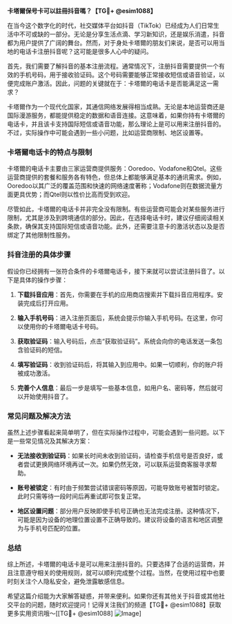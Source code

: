 **卡塔爾保号卡可以註冊抖音嗎？【TG💪+ @esim1088】**

在当今这个数字化的时代，社交媒体平台如抖音（TikTok）已经成为人们日常生活中不可或缺的一部分。无论是分享生活点滴、学习新知识，还是娱乐消遣，抖音都为用户提供了广阔的舞台。然而，对于身处卡塔爾的朋友们来说，是否可以用当地的电话卡注册抖音呢？这可能是很多人心中的疑问。

首先，我们需要了解抖音的基本注册流程。通常情况下，注册抖音需要提供一个有效的手机号码，用于接收验证码。这个号码需要能够正常接收短信或语音验证，以便完成账户激活。因此，问题的关键就在于：卡塔爾的电话卡是否能满足这一需求？

卡塔爾作为一个现代化国家，其通信网络发展得相当成熟。无论是本地运营商还是国际漫游服务，都能提供稳定的数据和语音连接。这意味着，如果你持有卡塔爾的电话卡，并且该卡支持国际短信或语音功能，那么理论上是可以用来注册抖音的。不过，实际操作中可能会遇到一些小问题，比如运营商限制、地区设置等。

### 卡塔爾电话卡的特点与限制

卡塔爾的电话卡主要由三家运营商提供服务：Ooredoo、Vodafone和Qtel。这些运营商提供的套餐和服务各有特色，但总体上都能够满足基本的通讯需求。例如，Ooredoo以其广泛的覆盖范围和快速的网络速度著称；Vodafone则在数据流量方面更具优势；而Qtel则以性价比高而受到欢迎。

尽管如此，卡塔爾的电话卡并非完全没有限制。有些运营商可能会对某些服务进行限制，尤其是涉及到跨境通信的部分。因此，在选择电话卡时，建议仔细阅读相关条款，确保其支持国际短信或语音功能。此外，还需要注意卡的激活状态以及是否绑定了其他限制性服务。

### 抖音注册的具体步骤

假设你已经拥有一张符合条件的卡塔爾电话卡，接下来就可以尝试注册抖音了。以下是具体的操作步骤：

1. **下载抖音应用**：首先，你需要在手机的应用商店搜索并下载抖音应用程序。安装完成后打开应用。
   
2. **输入手机号码**：进入注册页面后，系统会提示你输入手机号码。在这里，你可以使用你的卡塔爾电话卡号码。

3. **获取验证码**：输入号码后，点击“获取验证码”。系统会向你的电话发送一条包含验证码的短信。

4. **填写验证码**：收到验证码后，将其输入到应用中。如果一切顺利，你的账户将被成功激活。

5. **完善个人信息**：最后一步是填写一些基本信息，如用户名、密码等，然后就可以开始使用抖音了。

### 常见问题及解决方法

虽然上述步骤看起来简单明了，但在实际操作过程中，可能会遇到一些问题。以下是一些常见情况及其解决方案：

- **无法接收到验证码**：如果长时间未收到验证码，请检查手机信号是否良好，或者尝试更换网络环境再试一次。如果仍然无效，可以联系运营商客服寻求帮助。
  
- **账号被锁定**：有时由于频繁尝试错误密码等原因，可能导致账号被暂时锁定。此时只需等待一段时间后再重试即可恢复正常。

- **地区设置问题**：部分用户反映即使手机号正确也无法完成注册。这种情况下，可能是因为设备的地理位置设置不正确导致的。建议将设备的语言和地区调整为与手机号匹配的位置。

### 总结

综上所述，卡塔爾的电话卡是可以用来注册抖音的。只要选择了合适的运营商，并且注意遵守相关的使用规则，就可以顺利完成整个过程。当然，在使用过程中也要时刻关注个人隐私安全，避免泄露敏感信息。

希望这篇介绍能为大家解答疑惑，并带来便利。如果你还有其他关于抖音或其他社交平台的问题，随时欢迎提问！记得关注我们的频道【TG💪+ @esim1088】获取更多实用资讯哦～[[TG💪+ @esim1088] ![Image](https://i.postimg.cc/4NQfJmqS/Snipaste-2025-05-13-00-14-12.png)]